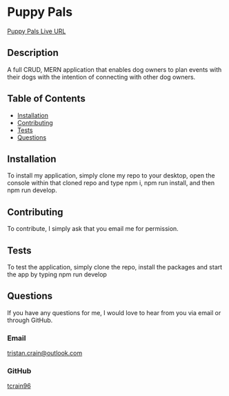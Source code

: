 # Puppy Pals

[Puppy Pals Live URL](https://secret-wave-15464.herokuapp.com/)

## Description

A full CRUD, MERN application that enables dog owners to plan events with their dogs with the intention of connecting with other dog owners.

## Table of Contents

- [Installation](#installation)
- [Contributing](#contributing)
- [Tests](#tests)
- [Questions](#questions)

## Installation

To install my application, simply clone my repo to your desktop, open the console within that cloned repo and type npm i, npm run install, and then npm run develop.

## Contributing

To contribute, I simply ask that you email me for permission.

## Tests

To test the application, simply clone the repo, install the packages and start the app by typing npm run develop

## Questions

If you have any questions for me, I would love to hear from you via email or through GitHub.

### Email

[tristan.crain@outlook.com](mailto:tristan.crain@outlook.com)

### GitHub

[tcrain96](https://github.com/tcrain96)
